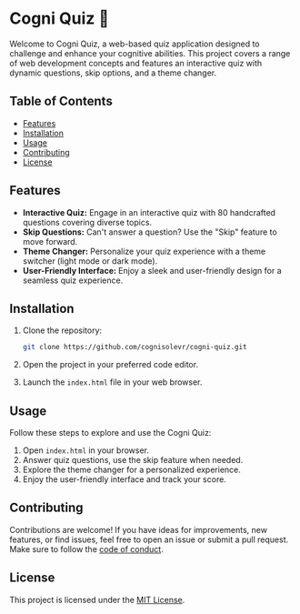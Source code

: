 # Cogni Quiz 🧠

Welcome to Cogni Quiz, a web-based quiz application designed to challenge and enhance your cognitive abilities. This project covers a range of web development concepts and features an interactive quiz with dynamic questions, skip options, and a theme changer.

## Table of Contents

- [Features](#features)
- [Installation](#installation)
- [Usage](#usage)
- [Contributing](#contributing)
- [License](#license)

## Features

- **Interactive Quiz:** Engage in an interactive quiz with 80 handcrafted questions covering diverse topics.
- **Skip Questions:** Can't answer a question? Use the "Skip" feature to move forward.
- **Theme Changer:** Personalize your quiz experience with a theme switcher (light mode or dark mode).
- **User-Friendly Interface:** Enjoy a sleek and user-friendly design for a seamless quiz experience.

## Installation

1. Clone the repository:

   ```bash
   git clone https://github.com/cognisolevr/cogni-quiz.git
   ```

2. Open the project in your preferred code editor.

3. Launch the `index.html` file in your web browser.

## Usage

Follow these steps to explore and use the Cogni Quiz:

1. Open `index.html` in your browser.
2. Answer quiz questions, use the skip feature when needed.
3. Explore the theme changer for a personalized experience.
4. Enjoy the user-friendly interface and track your score.

## Contributing

Contributions are welcome! If you have ideas for improvements, new features, or find issues, feel free to open an issue or submit a pull request. Make sure to follow the [code of conduct](CODE_OF_CONDUCT.md).

## License

This project is licensed under the [MIT License](LICENSE).

```
